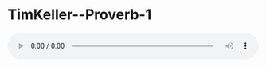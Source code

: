 # TimKeller--Proverb-1

<audio style="width: 100%;" preload="false" controls controlslist="nodownload"><source src="//file.simai.life/audio/mp3/old/12192.mp3" type="audio/mpeg">Your browser does not support the audio element.</audio>


